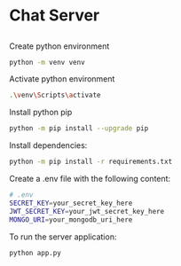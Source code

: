 # Chat Server
## 
Create python environment
```bash
python -m venv venv
```
Activate python environment
```bash
.\venv\Scripts\activate
```
Install python pip
```bash
python -m pip install --upgrade pip
```
Install dependencies: 
```bash
python -m pip install -r requirements.txt
```
Create a .env file with the following content:
```bash
# .env
SECRET_KEY=your_secret_key_here
JWT_SECRET_KEY=your_jwt_secret_key_here
MONGO_URI=your_mongodb_uri_here
```

To run the server application:
```bash
python app.py
```